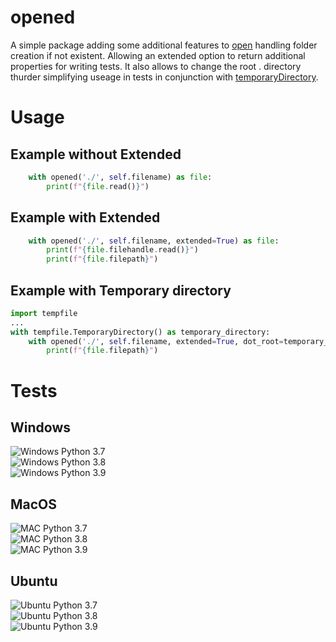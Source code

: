# opened
A simple package adding some additional features to [open](https://docs.python.org/3/library/functions.html#open) handling folder creation if not existent. Allowing an extended option to return additional properties for writing tests. It also allows to change the root . directory thurder simplifying useage in tests in conjunction with [temporaryDirectory](https://docs.python.org/3/library/tempfile.html#tempfile.TemporaryDirectory).

# Usage

## Example without Extended
```py
    with opened('./', self.filename) as file:
        print(f"{file.read()}")
```

## Example with Extended
```py
    with opened('./', self.filename, extended=True) as file:
        print(f"{file.filehandle.read()}")
        print(f"{file.filepath}")
```

## Example with Temporary directory
```py
import tempfile
...
with tempfile.TemporaryDirectory() as temporary_directory:
    with opened('./', self.filename, extended=True, dot_root=temporary_directory) as file:
        print(f"{file.filepath}")
```

# Tests
## Windows
![Windows Python 3.7](https://github.com/rufreakde/opened/workflows/Windows%20Python%203.7/badge.svg?branch=master)  
![Windows Python 3.8](https://github.com/rufreakde/opened/workflows/Windows%20Python%203.8/badge.svg?branch=master)  
![Windows Python 3.9](https://github.com/rufreakde/opened/workflows/Windows%20Python%203.9/badge.svg?branch=master) 

## MacOS
![MAC Python 3.7](https://github.com/rufreakde/opened/workflows/MAC%20Python%203.7/badge.svg?branch=master)  
![MAC Python 3.8](https://github.com/rufreakde/opened/workflows/MAC%20Python%203.8/badge.svg?branch=master)  
![MAC Python 3.9](https://github.com/rufreakde/opened/workflows/MAC%20Python%203.9/badge.svg?branch=master)  

## Ubuntu
![Ubuntu Python 3.7](https://github.com/rufreakde/opened/workflows/Ubuntu%20Python%203.7/badge.svg?branch=master)  
![Ubuntu Python 3.8](https://github.com/rufreakde/opened/workflows/Ubuntu%20Python%203.8/badge.svg?branch=master)  
![Ubuntu Python 3.9](https://github.com/rufreakde/opened/workflows/Ubuntu%20Python%203.9/badge.svg?branch=master)  